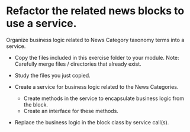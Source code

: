 # Refactor the related news blocks to use a service.
Organize business logic related to News Category taxonomy terms into a service.

- Copy the files included in this exercise folder to your module. Note: Carefully merge files / directories that already exist.

- Study the files you just copied.
- Create a service for business logic related to the News Categories.
  - Create methods in the service to encapsulate business logic from the block.
  - Create an interface for these methods.
- Replace the business logic in the block class by service call(s).
